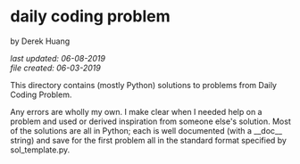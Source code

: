 # daily coding problem

by Derek Huang

_last updated: 06-08-2019_  
_file created: 06-03-2019_

This directory contains (mostly Python) solutions to problems from Daily Coding Problem.

Any errors are wholly my own. I make clear when I needed help on a problem and used or derived inspiration from someone else's solution. Most of the solutions are all in Python; each is well documented (with a \_\_doc\_\_ string) and save for the first problem all in the standard format specified by sol_template.py.